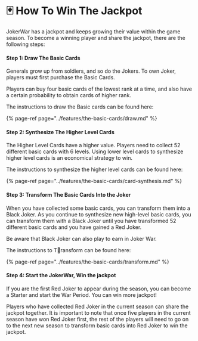 # 🃏 How To Win The Jackpot

JokerWar has a jackpot and keeps growing their value within the game season. To become a winning player and share the jackpot, there are the following steps:

#### Step 1: Draw The Basic Cards

Generals grow up from soldiers, and so do the Jokers. To own Joker, players must first purchase the Basic Cards.

Players can buy four basic cards of the lowest rank at a time, and also have a certain probability to obtain cards of higher rank.

The instructions to draw the Basic cards can be found here:

{% page-ref page="../features/the-basic-cards/draw.md" %}

#### Step 2: Synthesize The Higher Level Cards

The Higher Level Cards have a higher value. Players need to collect 52 different basic cards with 6 levels. Using lower level cards to synthesize higher level cards is an economical strategy to win.

The instructions to synthesize the higher level cards can be found here:

{% page-ref page="../features/the-basic-cards/card-synthesis.md" %}

#### Step 3: Transform The Basic Cards Into the Joker​

When you have collected some basic cards, you can transform them into a Black Joker. As you continue to synthesize new high-level basic cards, you can transform them with a Black Joker until you have transformed 52 different basic cards and you have gained a Red Joker.

Be aware that Black Joker can also play to earn in Joker War.

The instructions to Transform can be found here:

{% page-ref page="../features/the-basic-cards/transform.md" %}

#### Step 4: Start the JokerWar, Win the jackpot

If you are the first Red Joker to appear during the season, you can become a Starter and start the War Period. You can win  more jackpot!

Players who have collected Red Joker in the current season can share the jackpot together. It is important to note that once five players in the current season have won Red Joker first, the rest of the players will need to go on to the next new season to transform basic cards into Red Joker to win the jackpot.

